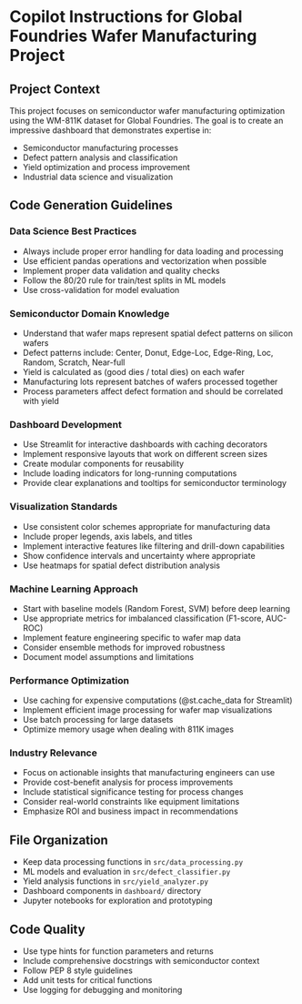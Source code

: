 <!-- Use this file to provide workspace-specific custom instructions to Copilot. For more details, visit https://code.visualstudio.com/docs/copilot/copilot-customization#_use-a-githubcopilotinstructionsmd-file -->

# Copilot Instructions for Global Foundries Wafer Manufacturing Project

## Project Context

This project focuses on semiconductor wafer manufacturing optimization using the WM-811K dataset for Global Foundries. The goal is to create an impressive dashboard that demonstrates expertise in:

- Semiconductor manufacturing processes
- Defect pattern analysis and classification
- Yield optimization and process improvement
- Industrial data science and visualization

## Code Generation Guidelines

### Data Science Best Practices

- Always include proper error handling for data loading and processing
- Use efficient pandas operations and vectorization when possible
- Implement proper data validation and quality checks
- Follow the 80/20 rule for train/test splits in ML models
- Use cross-validation for model evaluation

### Semiconductor Domain Knowledge

- Understand that wafer maps represent spatial defect patterns on silicon wafers
- Defect patterns include: Center, Donut, Edge-Loc, Edge-Ring, Loc, Random, Scratch, Near-full
- Yield is calculated as (good dies / total dies) on each wafer
- Manufacturing lots represent batches of wafers processed together
- Process parameters affect defect formation and should be correlated with yield

### Dashboard Development

- Use Streamlit for interactive dashboards with caching decorators
- Implement responsive layouts that work on different screen sizes
- Create modular components for reusability
- Include loading indicators for long-running computations
- Provide clear explanations and tooltips for semiconductor terminology

### Visualization Standards

- Use consistent color schemes appropriate for manufacturing data
- Include proper legends, axis labels, and titles
- Implement interactive features like filtering and drill-down capabilities
- Show confidence intervals and uncertainty where appropriate
- Use heatmaps for spatial defect distribution analysis

### Machine Learning Approach

- Start with baseline models (Random Forest, SVM) before deep learning
- Use appropriate metrics for imbalanced classification (F1-score, AUC-ROC)
- Implement feature engineering specific to wafer map data
- Consider ensemble methods for improved robustness
- Document model assumptions and limitations

### Performance Optimization

- Use caching for expensive computations (@st.cache_data for Streamlit)
- Implement efficient image processing for wafer map visualizations
- Use batch processing for large datasets
- Optimize memory usage when dealing with 811K images

### Industry Relevance

- Focus on actionable insights that manufacturing engineers can use
- Provide cost-benefit analysis for process improvements
- Include statistical significance testing for process changes
- Consider real-world constraints like equipment limitations
- Emphasize ROI and business impact in recommendations

## File Organization

- Keep data processing functions in `src/data_processing.py`
- ML models and evaluation in `src/defect_classifier.py`
- Yield analysis functions in `src/yield_analyzer.py`
- Dashboard components in `dashboard/` directory
- Jupyter notebooks for exploration and prototyping

## Code Quality

- Use type hints for function parameters and returns
- Include comprehensive docstrings with semiconductor context
- Follow PEP 8 style guidelines
- Add unit tests for critical functions
- Use logging for debugging and monitoring
